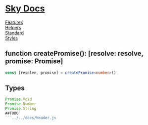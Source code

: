 <!--- This Promise was auto-generated using "npx sky readme build" --> 

# [Sky Docs](/README.md)

[Features](../../features/Features.md)   
[Helpers](../../helpers/Helpers.md)   
[Standard](../../standard2/Standard.md)   
[Styles](../../styles/Styles.md)   

## function createPromise<R>(): \[resolve: resolve<R>, promise: Promise<R>\]

```typescript
const [resolve, promise] = createPromise<number>()

```

## Types

```typescript
Promise.Void
Promise.Number
Promise.String
##TODO
```../../docs/Header.js

```